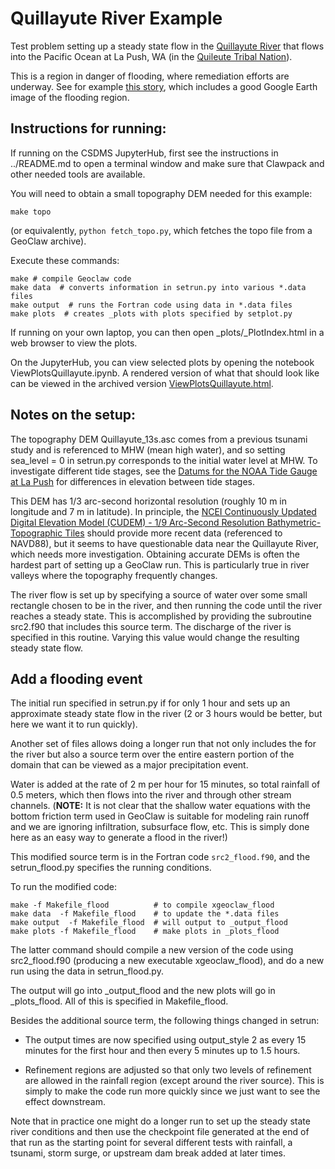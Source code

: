 # Quillayute River Example

Test problem setting up a steady state flow in the
[Quillayute River](https://en.wikipedia.org/wiki/Quillayute_River)
that flows into the Pacific Ocean at La Push, WA
(in the [Quileute Tribal Nation](https://quileutenation.org/)).

This is a region in danger of flooding, where remediation efforts are underway.
See for example
[this story](https://wildsalmoncenter.org/2019/12/09/restoring-the-quillayute-before-it-floods-la-push/),
which includes a good Google Earth image of the flooding region.

## Instructions for running:

If running on the CSDMS JupyterHub, first see the instructions in ../README.md
to open a terminal window and make sure that Clawpack and other needed tools
are available.

You will need to obtain a small topography DEM needed for this example:

    make topo
    
(or equivalently, `python fetch_topo.py`, which fetches the topo file from
a GeoClaw archive).

Execute these commands:

    make # compile Geoclaw code
    make data  # converts information in setrun.py into various *.data files
    make output  # runs the Fortran code using data in *.data files
    make plots  # creates _plots with plots specified by setplot.py
    
If running on your own laptop, you can then open _plots/_PlotIndex.html
in a web browser to view the plots.

On the JupyterHub, you can view selected plots by opening the notebook
ViewPlotsQuillayute.ipynb.  A rendered version of what that should look
like can be viewed in the archived version [ViewPlotsQuillayute.html](https://faculty.washington.edu/rjl/misc/quillayute/ViewPlotsQuillayute_2024-05-09.html).

## Notes on the setup:

The topography DEM Quillayute_13s.asc comes from a previous tsunami study
and is referenced to MHW (mean high water), and so setting sea_level = 0
in setrun.py corresponds to the initial water level at MHW.
To investigate different tide stages, see the
[Datums for the NOAA Tide Gauge at La Push](https://tidesandcurrents.noaa.gov/datums.html?datum=MLLW&units=1&epoch=0&id=9442396&name=La+Push%2C+Quillayute+River&state=WA) for differences in elevation between tide stages.

This DEM has 1/3 arc-second horizontal resolution (roughly 10 m in longitude
and 7 m in latitude). In principle,
the [NCEI Continuously Updated Digital Elevation Model (CUDEM) - 1/9 Arc-Second Resolution Bathymetric-Topographic Tiles](https://www.ncei.noaa.gov/access/metadata/landing-page/bin/iso?id=gov.noaa.ngdc.mgg.dem:999919)
should provide more recent data (referenced to NAVD88), but it seems to have
questionable data near the Quillayute River, which needs more investigation.
Obtaining accurate DEMs is often the hardest part of setting up a GeoClaw run.
This is particularly true in river valleys where the topography frequently
changes.

The river flow is set up by specifying a source of water over some small
rectangle chosen to be in the river, and then running the code until
the river reaches a steady state.  This is accomplished by providing
the subroutine src2.f90 that includes this source term.  The discharge of
the river is specified in this routine. Varying this value would change the
resulting steady state flow.

## Add a flooding event

The initial run specified in setrun.py if for only 1 hour and sets up an
approximate steady state flow in the river (2 or 3 hours would be better, 
but here we want it to run quickly).

Another set of files allows doing a longer run that not only includes the
for the river but also a source term over the entire eastern portion
of the domain that can be viewed as a major precipitation event.

Water is added at the rate of 2 m per hour for 15 minutes, so total
rainfall of 0.5 meters, which then flows into the river and through other
stream channels.  (**NOTE:** It is not clear that the shallow water equations
with the bottom friction term used in GeoClaw is suitable for modeling rain
runoff and we are ignoring infiltration, subsurface flow, etc.  This is simply
done here as an easy way to generate a flood in the river!)

This modified source term is in the Fortran code `src2_flood.f90`, and the
setrun_flood.py specifies the running conditions.

To run the modified code:

    make -f Makefile_flood          # to compile xgeoclaw_flood
    make data  -f Makefile_flood    # to update the *.data files
    make output  -f Makefile_flood  # will output to _output_flood
    make plots -f Makefile_flood    # make plots in _plots_flood
    
The latter command should compile a new version of the code
using src2_flood.f90 (producing a new executable xgeoclaw_flood),
and do a new run using the data in setrun_flood.py.

The output will go into _output_flood and the new plots will go in _plots_flood.
All of this is specified in Makefile_flood.

Besides the additional source term, the following things changed in setrun:

 - The output times are now specified using output_style 2 as every 15 minutes
   for the first hour and then every 5 minutes up to 1.5 hours.
    
 - Refinement regions are adjusted so that only two levels of refinement
   are allowed in the rainfall region (except around the river source).
   This is simply to make the code run more quickly since we just want to see
   the effect downstream.
   
Note that in practice one might do a longer run to set up the steady state
river conditions and then use the checkpoint file generated at the end of that
run as the starting point for several different tests with rainfall, a tsunami,
storm surge, or upstream dam break added at later times.
